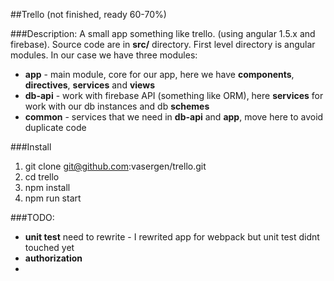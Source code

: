 ##Trello (not finished, ready 60-70%)

###Description: A small app something like trello. (using angular 1.5.x and firebase).
Source code are in **src/** directory. First level directory is angular modules. In our case we have three 
 modules: 
 - **app** - main module, core for our app, here we have **components**, **directives**, **services** and **views**
 - **db-api** - work with firebase API (something like ORM), here **services** for work with our db instances and db **schemes** 
 - **common** - services that we need in **db-api** and **app**, move here to avoid duplicate code
 
###Install 
1. git clone git@github.com:vasergen/trello.git
1. cd trello
1. npm install
1. npm run start

###TODO:
 - **unit test** need to rewrite - I rewrited app for webpack but unit test didnt touched yet
 - **authorization**
 -
